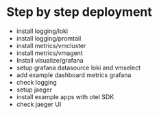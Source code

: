 # Step by step deployment 

* install logging/loki
* install logging/promtail
* install metrics/vmcluster
* install metrics/vmagent
* Install visualize/grafana
 * setup grafana datasource loki and vmselect
 * add example dashboard metrics grafana
 * check logging
* setup jaeger
* install example apps with otel SDK
* check jaeger UI